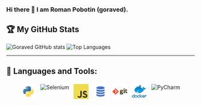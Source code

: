### Hi there 👋 I am Roman Pobotin (goraved).


## :trophy: My GitHub Stats
<p>
<div>

  ![Goraved GitHub stats](https://github-readme-stats.vercel.app/api?username=Goraved&count_private=true&show_icons=true&theme=dracula)
  ![Top Languages](https://github-readme-stats.vercel.app/api/top-langs/?username=Goraved&show_icons=true&theme=dracula&layout=compact)

</div>
</p>

---
 

## 🧰 Languages and Tools:
<p align="center">
  <img src="https://raw.githubusercontent.com/github/explore/80688e429a7d4ef2fca1e82350fe8e3517d3494d/topics/python/python.png" alt="Python" height="40" style="vertical-align:top; margin:4px">
      <img src="https://pics.freeicons.io/uploads/icons/png/15484977381551942825-512.png" alt="Selenium" height="40" style="vertical-align:top; margin:4px">
  <img src="https://raw.githubusercontent.com/github/explore/80688e429a7d4ef2fca1e82350fe8e3517d3494d/topics/javascript/javascript.png" alt="Javascript" height="40" style="vertical-align:top; margin:4px">
  <img src="https://raw.githubusercontent.com/github/explore/80688e429a7d4ef2fca1e82350fe8e3517d3494d/topics/sql/sql.png" alt="Sql" height="40" style="vertical-align:top; margin:4px">
  <img src="https://raw.githubusercontent.com/github/explore/80688e429a7d4ef2fca1e82350fe8e3517d3494d/topics/git/git.png" alt="Git" height="40" style="vertical-align:top; margin:4px">
  <img src="https://raw.githubusercontent.com/github/explore/80688e429a7d4ef2fca1e82350fe8e3517d3494d/topics/docker/docker.png" alt="Docker" height="40" style="vertical-align:top; margin:4px">
      <img src="https://pics.freeicons.io/uploads/icons/png/11951723851551942290-512.png" alt="PyCharm" height="40" style="vertical-align:top; margin:4px">
</p>
